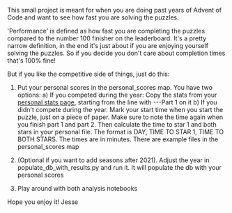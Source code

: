 This small project is meant for when you are doing past years of Advent of Code and want to see how fast you are solving the puzzles.

'Performance' is defined as how fast you are completing the puzzles compared to the number 100 finisher on the leaderboard. It's a pretty narrow definition, in the end it's just about if you are enjoying yourself solving the puzzles. So if you decide you don't care about completion times that's 100% fine!

But if you like the competitive side of things, just do this:

1) Put your personal scores in the personal_scores map. You have two options: 
  a) If you competed during the year: Copy the stats from your [personal stats page](https://adventofcode.com/2021/leaderboard/self), starting from the line with ---Part 1 on it
  b) If you didn't compete during the year. Mark your start time when you start the puzzle, just on a piece of paper. Make sure to note the time again when you finish part 1 and part 2. Then calculate the time to star 1 and both stars in your personal file. The format is DAY, TIME TO STAR 1, TIME TO BOTH STARS. The times are in minutes.
There are example files in the personal_scores map

3) (Optional if you want to add seasons after 2021). Adjust the year in populate_db_with_results.py and run it. It will populate the db with your personal scores

4) Play around with both analysis notebooks

Hope you enjoy it! Jesse